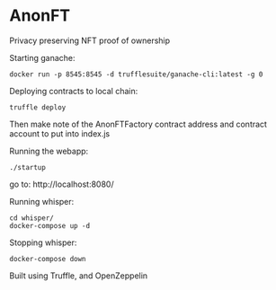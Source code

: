 # AnonFT
Privacy preserving NFT proof of ownership

Starting ganache:

    docker run -p 8545:8545 -d trufflesuite/ganache-cli:latest -g 0

Deploying contracts to local chain:

    truffle deploy

Then make note of the AnonFTFactory contract address and contract account to put into index.js

Running the webapp:

    ./startup

go to: http://localhost:8080/

Running whisper:

    cd whisper/
    docker-compose up -d

Stopping whisper:

    docker-compose down

Built using Truffle, and OpenZeppelin
